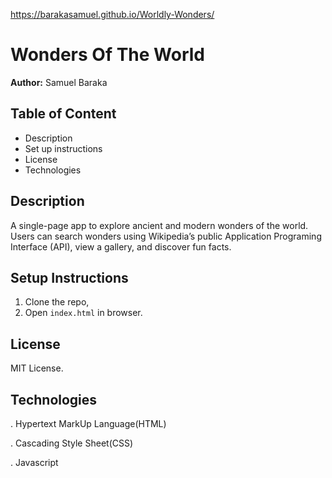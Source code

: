 https://barakasamuel.github.io/Worldly-Wonders/

# Wonders Of The World 
**Author:** Samuel Baraka  

## Table of Content
- Description
- Set up instructions
- License
- Technologies

## Description
A single-page app to explore ancient and modern wonders of the world. Users can search wonders using Wikipedia’s public Application Programing Interface (API), view a gallery, and discover fun facts.

## Setup Instructions
1. Clone the repo,
2. Open `index.html` in browser.


## License
MIT License.

## Technologies
. Hypertext MarkUp Language(HTML)

. Cascading Style Sheet(CSS)

. Javascript
